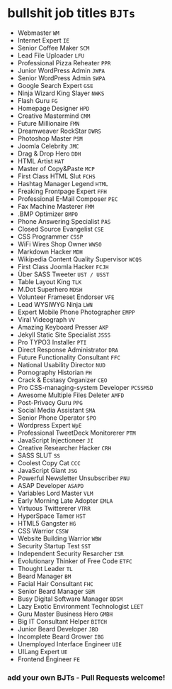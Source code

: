 # bullshit job titles `BJTs`

* Webmaster `WM`
* Internet Expert `IE`
* Senior Coffee Maker `SCM`
* Lead File Uploader `LFU`
* Professional Pizza Reheater `PPR`
* Junior WordPress Admin `JWPA`
* Senior WordPress Admin `SWPA`
* Google Search Expert `GSE`
* Ninja Wizard King Slayer `NWKS`
* Flash Guru `FG`
* Homepage Designer `HPD`
* Creative Mastermind `CMM`
* Future Millionaire `FMN`
* Dreamweaver RockStar `DWRS`
* Photoshop Master `PSM`
* Joomla Celebrity `JMC`
* Drag & Drop Hero `DDH`
* HTML Artist `HAT`
* Master of Copy&Paste `MCP`
* First Class HTML Slut `FCHS`
* Hashtag Manager Legend `HTML`
* Freaking Frontpage Expert `FFH`
* Professional E-Mail Composer `PEC`
* Fax Machine Masterer `FMM`
* .BMP Optimizer `BMPO`
* Phone Answering Specialist `PAS`
* Closed Source Evangelist `CSE`
* CSS Programmer `CSSP`
* WiFi Wires Shop Owner `WWSO`
* Markdown Hacker `MDH`
* Wikipedia Content Quality Supervisor `WCQS`
* First Class Joomla Hacker `FCJH`
* Über SASS Tweeter `UST / USST`
* Table Layout King `TLK`
* M.Dot Superhero `MDSH`
* Volunteer Frameset Endorser `VFE`
* Lead WYSIWYG Ninja `LWN`
* Expert Mobile Phone Photographer `EMPP`
* Viral Videograph `VV`
* Amazing Keyboard Presser `AKP`
* Jekyll Static Site Specialist `JSSS`
* Pro TYPO3 Installer `PTI`
* Direct Response Administrator `DRA`
* Future Functionality Consultant `FFC`
* National Usability Director `NUD`
* Pornography Historian `PH`
* Crack & Ecstasy Organizer `CEO`
* Pro CSS-managing-system Developer `PCSSMSD`
* Awesome Multiple Files Deleter `AMFD`
* Post-Privacy Guru `PPG`
* Social Media Assistant `SMA`
* Senior Phone Operator `SPO`
* Wordpress Expert `WpE`
* Professional TweetDeck Monitorerer `PTM`
* JavaScript Injectioneer `JI`
* Creative Researcher Hacker `CRH`
* SASS SLUT `SS`
* Coolest Copy Cat `CCC`
* JavaScript Giant `JSG`
* Powerful Newsletter Unsubscriber `PNU`
* ASAP Developer `ASAPD`
* Variables Lord Master `VLM`
* Early Morning Late Adopter `EMLA`
* Virtuous Twittererer `VTRR`
* HyperSpace Tamer `HST`
* HTML5 Gangster `HG`
* CSS Warrior `CSSW`
* Website Building Warrior `WBW`
* Security Startup Test `SST`
* Independent Security Resarcher `ISR`
* Evolutionary Thinker of Free Code `ETFC`
* Thought Leader `TL`
* Beard Manager `BM`
* Facial Hair Consultant `FHC`
* Senior Beard Manager `SBM`
* Busy Digital Software Manager `BDSM`
* Lazy Exotic Environment Technologist `LEET`
* Guru Master Business Hero `GMBH`
* Big IT Consultant Helper `BITCH`
* Junior Beard Developer `JBD`
* Incomplete Beard Grower `IBG`
* Unemployed Interface Engineer `UIE`
* UILang Expert `UE`
* Frontend Engineer `FE`

### add your own BJTs - Pull Requests welcome!
